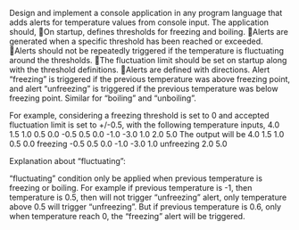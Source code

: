 Design and implement a console application in any program language that adds alerts for temperature values from console input. The application should,
On startup, defines thresholds for freezing and boiling.
Alerts are generated when a specific threshold has been reached or exceeded.
Alerts should not be repeatedly triggered if the temperature is fluctuating around the thresholds.
The fluctuation limit should be set on startup along with the threshold definitions.
Alerts are defined with directions. Alert “freezing” is triggered if the previous temperature was above freezing point, and alert “unfreezing” is triggered if the previous temperature was below freezing point. Similar for “boiling” and “unboiling”.

For example, considering a freezing threshold is set to 0 and accepted fluctuation limit is set to +/-0.5, with the following temperature inputs,
4.0 1.5 1.0 0.5 0.0 -0.5 0.5 0.0 -1.0 -3.0 1.0 2.0 5.0
The output will be
4.0 1.5 1.0 0.5 0.0 freezing -0.5 0.5 0.0 -1.0 -3.0 1.0 unfreezing 2.0 5.0



Explanation about “fluctuating”:

“fluctuating” condition only be applied when previous temperature is freezing or boiling. For example if previous temperature is -1, then temperature is 0.5, then will not trigger “unfreezing” alert, only temperature above 0.5 will trigger “unfreezing”.  But if previous temperature is 0.6, only when temperature reach 0, the “freezing” alert will be triggered. 